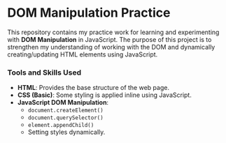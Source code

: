 # DOM Manipulation Practice

This repository contains my practice work for learning and experimenting with **DOM Manipulation** in JavaScript. The purpose of this project is to strengthen my understanding of working with the DOM and dynamically creating/updating HTML elements using JavaScript.


### Tools and Skills Used
- **HTML**: Provides the base structure of the web page.
- **CSS (Basic)**: Some styling is applied inline using JavaScript.
- **JavaScript DOM Manipulation**:
    - `document.createElement()`
    - `document.querySelector()`
    - `element.appendChild()`
    - Setting styles dynamically.

